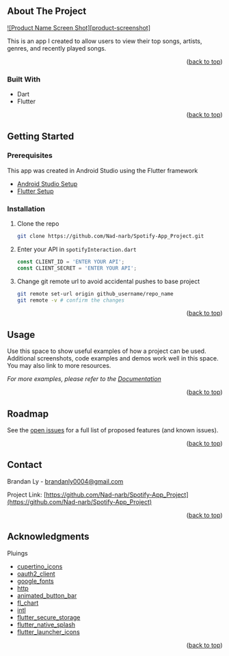 <!-- ABOUT THE PROJECT -->
## About The Project

[![Product Name Screen Shot][product-screenshot]](https://example.com)

This is an app I created to allow users to view their top songs, artists, genres, and recently played songs.

<p align="right">(<a href="#readme-top">back to top</a>)</p>



### Built With

* Dart
* Flutter
<p align="right">(<a href="#readme-top">back to top</a>)</p>



<!-- GETTING STARTED -->
## Getting Started

### Prerequisites

This app was created in Android Studio using the Flutter framework
* [Android Studio Setup](https://developer.android.com/studio/install)
* [Flutter Setup](https://docs.flutter.dev/tools/android-studio)

### Installation

1. Clone the repo
   ```sh
   git clone https://github.com/Nad-narb/Spotify-App_Project.git
   ```
2. Enter your API in `spotifyInteraction.dart`
   ```js
   const CLIENT_ID = 'ENTER YOUR API';
   const CLIENT_SECRET = 'ENTER YOUR API';
   ```
3. Change git remote url to avoid accidental pushes to base project
   ```sh
   git remote set-url origin github_username/repo_name
   git remote -v # confirm the changes
   ```

<p align="right">(<a href="#readme-top">back to top</a>)</p>



<!-- USAGE EXAMPLES -->
## Usage

Use this space to show useful examples of how a project can be used. Additional screenshots, code examples and demos work well in this space. You may also link to more resources.

_For more examples, please refer to the [Documentation](https://example.com)_

<p align="right">(<a href="#readme-top">back to top</a>)</p>



<!-- ROADMAP -->
## Roadmap

See the [open issues](https://github.com/Nad-narb/Spotify-App_Project/issues) for a full list of proposed features (and known issues).

<p align="right">(<a href="#readme-top">back to top</a>)</p>

<!-- CONTACT -->
## Contact

Brandan Ly - brandanly0004@gmail.com

Project Link: [https://github.com/Nad-narb/Spotify-App_Project](https://github.com/Nad-narb/Spotify-App_Project)

<p align="right">(<a href="#readme-top">back to top</a>)</p>



<!-- ACKNOWLEDGMENTS -->
## Acknowledgments
Pluings
* [cupertino_icons](https://pub.dev/packages/cupertino_icons)
* [oauth2_client](https://pub.dev/packages/oauth2_client)
* [google_fonts](https://pub.dev/packages/google_fonts)
* [http](https://pub.dev/packages/http)
* [animated_button_bar](https://pub.dev/packages/animated_button_bar)
* [fl_chart](https://pub.dev/packages/fl_chart)
* [intl](https://pub.dev/packages/intl)
* [flutter_secure_storage](https://pub.dev/packages/flutter_secure_storage)
* [flutter_native_splash](https://pub.dev/packages/flutter_native_splash)
* [flutter_launcher_icons](https://pub.dev/packages/flutter_launcher_icons)

<p align="right">(<a href="#readme-top">back to top</a>)</p>

